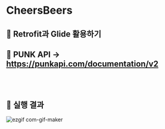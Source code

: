 # CheersBeers

##  :page_with_curl: Retrofit과 Glide 활용하기


## :beer: PUNK API -> https://punkapi.com/documentation/v2

<br><br>

## :pushpin: 실행 결과   

![ezgif com-gif-maker](https://user-images.githubusercontent.com/56735744/110853627-2f7a2880-82f7-11eb-9e18-34f4a2368af9.gif)
